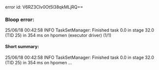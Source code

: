 error id: V6RZ3Clv0Ot5l38qkMLjRQ==
### Bloop error:

25/06/18 00:42:58 INFO TaskSetManager: Finished task 0.0 in stage 32.0 (TID 25) in 354 ms on hpomen (executor driver) (1/1)
#### Short summary: 

25/06/18 00:42:58 INFO TaskSetManager: Finished task 0.0 in stage 32.0 (TID 25) in 354 ms on hpomen ...